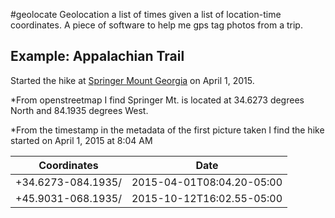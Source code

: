 #geolocate
Geolocation a list of times given a list of location-time coordinates. A piece of software to help me gps tag photos from a trip.

## Example: Appalachian Trail
Started the hike at [Springer Mount Georgia](http://www.openstreetmap.org/node/358771759) on April 1, 2015.

*From openstreetmap I find Springer Mt. is located at 34.6273 degrees North and 84.1935 degrees West.

*From the timestamp in the metadata of the first picture taken I find the hike started on April 1, 2015 at 8:04 AM

| Coordinates | Date  |
| --- | --- |
| +34.6273-084.1935/ | 2015-04-01T08:04.20-05:00 |
| +45.9031-068.1935/ | 2015-10-12T16:02.55-05:00 |

